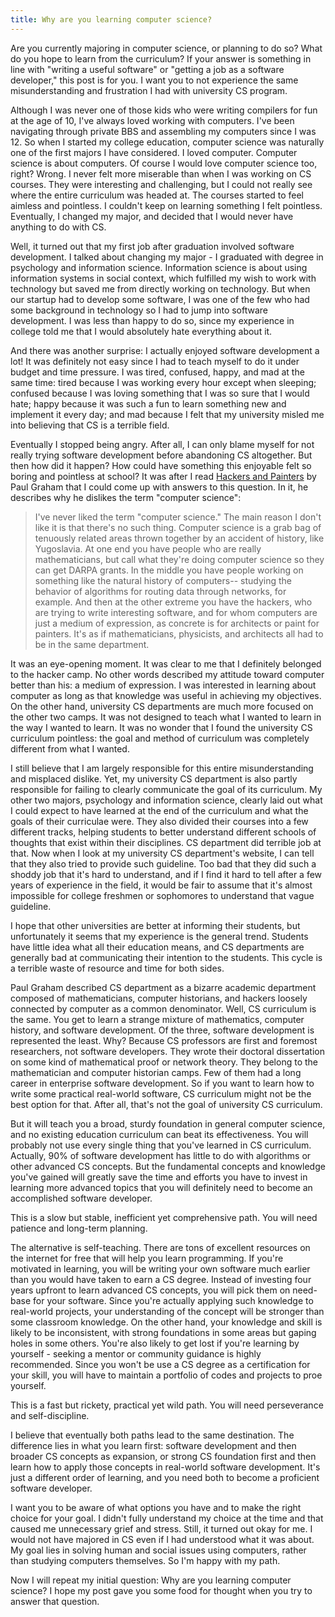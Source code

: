 ```yaml
---
title: Why are you learning computer science? 
---
```


Are you currently majoring in computer science, or planning to do so? What do you hope to learn from the curriculum? If your answer is something in line with "writing a useful software" or "getting a job as a software developer," this post is for you. I want you to not experience the same misunderstanding and frustration I had with university CS program.

<!--more-->

Although I was never one of those kids who were writing compilers for fun at the age of 10, I've always loved working with computers. I've been navigating through private BBS and assembling my computers since I was 12. So when I started my college education, computer science was naturally one of the first majors I have considered. I loved computer. Computer science is about computers. Of course I would love computer science too, right? Wrong. I never felt more miserable than when I was working on CS courses. They were interesting and challenging, but I could not really see where the entire curriculum was headed at. The courses started to feel aimless and pointless. I couldn't keep on learning something I felt pointless. Eventually, I changed my major, and decided that I would never have anything to do with CS. 

Well, it turned out that my first job after graduation involved software development. I talked about changing my major - I graduated with degree in psychology and information science. Information science is about using information systems in social context, which fulfilled my wish to work with technology but saved me from directly working on technology. But when our startup had to develop some software, I was one of the few who had some background in technology so I had to jump into software development. I was less than happy to do so, since my experience in college told me that I would absolutely hate everything about it. 

And there was another surprise: I actually enjoyed software development a lot! It was definitely not easy since I had to teach myself to do it under budget and time pressure. I was tired, confused, happy, and mad at the same time: tired because I was working every hour except when sleeping; confused because I was loving something that I was so sure that I would hate; happy because it was such a fun to learn something new and implement it every day; and mad because I felt that my university misled me into believing that CS is a terrible field.

Eventually I stopped being angry. After all, I can only blame myself for not really trying software development before abandoning CS altogether. But then how did it happen? How could have something this enjoyable felt so boring and pointless at school? It was after I read <a href="www.paulgraham.com/hp.html">Hackers and Painters</a> by Paul Graham that I could come up with answers to this question. In it, he describes why he dislikes the term "computer science":

> I've never liked the term "computer science." The main reason I don't like it is that there's no such thing. Computer science is a grab bag of tenuously related areas thrown together by an accident of history, like Yugoslavia. At one end you have people who are really mathematicians, but call what they're doing computer science so they can get DARPA grants. In the middle you have people working on something like the natural history of computers-- studying the behavior of algorithms for routing data through networks, for example. And then at the other extreme you have the hackers, who are trying to write interesting software, and for whom computers are just a medium of expression, as concrete is for architects or paint for painters. It's as if mathematicians, physicists, and architects all had to be in the same department.

It was an eye-opening moment. It was clear to me that I definitely belonged to the hacker camp. No other words described my attitude toward computer better than his: a medium of expression. I was interested in learning about computer as long as that knowledge was useful in achieving my objectives. On the other hand, university CS departments are much more focused on the other two camps. It was not designed to teach what I wanted to learn in the way I wanted to learn. It was no wonder that I found the university CS curriculum pointless: the goal and method of curriculum was completely different from what I wanted.

I still believe that I am largely responsible for this entire misunderstanding and misplaced dislike. Yet, my university CS department is also partly responsible for failing to clearly communicate the goal of its curriculum. My other two majors, psychology and information science, clearly laid out what I could expect to have learned at the end of the curriculum and what the goals of their curriculae were. They also divided their courses into a few different tracks, helping students to better understand different schools of thoughts that exist within their disciplines. CS department did terrible job at that. Now when I look at my university CS department's website, I can tell that they also tried to provide such guideline. Too bad that they did such a shoddy job that it's hard to understand, and if I find it hard to tell after a few years of experience in the field, it would be fair to assume that it's almost impossible for college freshmen or sophomores to understand that vague guideline. 

I hope that other universities are better at informing their students, but unfortunately it seems that my experience is the general trend. Students have little idea what all their education means, and CS departments are generally bad at communicating their intention to the students. This cycle is a terrible waste of resource and time for both sides. 

Paul Graham described CS department as a bizarre academic department composed of mathematicians, computer historians, and hackers loosely connected by computer as a common denominator. Well, CS curriculum is the same. You get to learn a strange mixture of mathematics, computer history, and software development. Of the three, software development is represented the least. Why? Because CS professors are first and foremost researchers, not software developers. They wrote their doctoral dissertation on some kind of mathematical proof or network theory. They belong to the mathematician and computer historian camps. Few of them had a long career in enterprise software development. So if you want to learn how to write some practical real-world software, CS curriculum might not be the best option for that. After all, that's not the goal of university CS curriculum. 

But it will teach you a broad, sturdy foundation in general computer science, and no existing education curriculum can beat its effectiveness. You will probably not use every single thing that you've learned in CS curriculum. Actually, 90% of software development has little to do with algorithms or other advanced CS concepts. But the fundamental concepts and knowledge you've gained will greatly save the time and efforts you have to invest in learning more advanced topics that you will definitely need to become an accomplished software developer.

This is a slow but stable, inefficient yet comprehensive path. You will need patience and long-term planning.

The alternative is self-teaching. There are tons of excellent resources on the internet for free that will help you learn programming. If you're motivated in learning, you will be writing your own software much earlier than you would have taken to earn a CS degree. Instead of investing four years upfront to learn advanced CS concepts, you will pick them on need-base for your software. Since you're actually applying such knowledge to real-world projects, your understanding of the concept will be stronger than some classroom knowledge. On the other hand, your knowledge and skill is likely to be inconsistent, with strong foundations in some areas but gaping holes in some others. You're also likely to get lost if you're learning by yourself - seeking a mentor or community guidance is highly recommended. Since you won't be use a CS degree as a certification for your skill, you will have to maintain a portfolio of codes and projects to proe yourself.

This is a fast but rickety, practical yet wild path. You will need perseverance and self-discipline.

I believe that eventually both paths lead to the same destination. The difference lies in what you learn first: software development and then broader CS concepts as expansion, or strong CS foundation first and then learn how to apply those concepts in real-world software development. It's just a different order of learning, and you need both to become a proficient software developer. 

I want you to be aware of what options you have and to make the right choice for your goal. I didn't fully understand my choice at the time and that caused me unnecessary grief and stress. Still, it turned out okay for me. I would not have majored in CS even if I had understood what it was about. My goal lies in solving human and social issues using computers, rather than studying computers themselves. So I'm happy with my path.

Now I will repeat my initial question: Why are you learning computer science? I hope my post gave you some food for thought when you try to answer that question.
